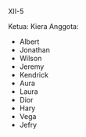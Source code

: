 XII-5

Ketua: Kiera
Anggota:
- Albert
- Jonathan
- Wilson
- Jeremy
- Kendrick
- Aura
- Laura
- Dior
- Hary
- Vega
- Jefry
